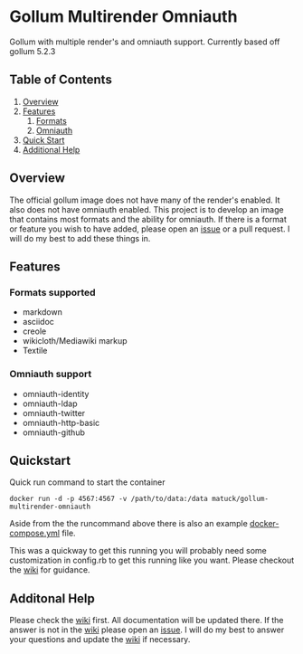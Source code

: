Gollum Multirender Omniauth
===========================
Gollum with multiple render's and omniauth support.
Currently based off gollum 5.2.3

## Table of Contents
1. [Overview](#overview)
1. [Features](#features)
    1. [Formats](#formats-supported)
    1. [Omniauth](#omniauth-support)
1. [Quick Start](#quickstart)
1. [Additional Help](#additional-help)

## Overview
The official gollum image does not have many of the render's enabled.  It also does not have omniauth enabled.  This project is to develop an image that contains most formats and the ability for omniauth.  If there is a format or feature you wish to have added, please open an [issue](https://github.com/matuck/gollum-multirender-omniauth/issues) or a pull request. I will do my best to add these things in.

## Features
### Formats supported
* markdown 
* asciidoc
* creole 
* wikicloth/Mediawiki markup
* Textile

### Omniauth support
* omniauth-identity 
* omniauth-ldap 
* omniauth-twitter 
* omniauth-http-basic
* omniauth-github 

## Quickstart
Quick run command to start the container
```
docker run -d -p 4567:4567 -v /path/to/data:/data matuck/gollum-multirender-omniauth
```
Aside from the the runcommand above there is also an example [docker-compose.yml](/docker-compose.yml) file.

This was a quickway to get this running you will probably need some customization in config.rb to get this running like you want.  Please checkout the [wiki](https://github.com/matuck/gollum-multirender-omniauth/wiki) for guidance.

## Additonal Help
Please check the [wiki](https://github.com/matuck/gollum-multirender-omniauth/wiki) first.  All documentation will be updated there.  If the answer is not in the [wiki](https://github.com/matuck/gollum-multirender-omniauth/wiki) please open an [issue](https://github.com/matuck/gollum-multirender-omniauth/issues).  I will do my best to answer your questions and update the [wiki](https://github.com/matuck/gollum-multirender-omniauth/wiki) if necessary. 